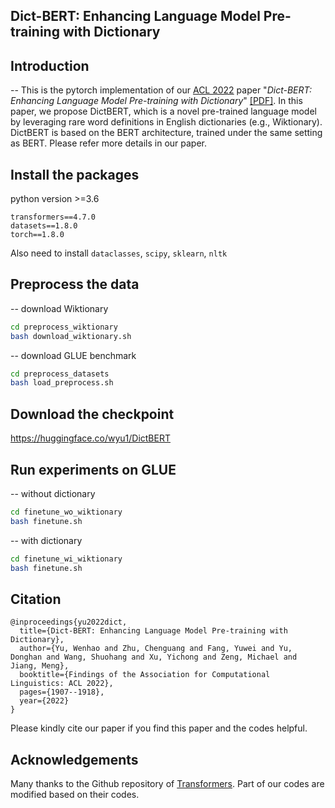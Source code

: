
## Dict-BERT: Enhancing Language Model Pre-training with Dictionary

## Introduction

-- This is the pytorch implementation of our [ACL 2022](https://www.2022.aclweb.org/) paper "*Dict-BERT: Enhancing Language Model Pre-training with Dictionary*" [\[PDF\]](https://arxiv.org/abs/2110.06490). 
In this paper, we propose DictBERT, which is a novel pre-trained language model by leveraging rare word definitions in English dictionaries (e.g., Wiktionary). DictBERT is based on the BERT architecture, trained under the same setting as BERT. Please refer more details in our paper.

## Install the packages

python version >=3.6


```
transformers==4.7.0
datasets==1.8.0
torch==1.8.0
```

Also need to install `dataclasses`, `scipy`, `sklearn`, `nltk`

<!-- pip install label-studio --ignore-installed certifi -->

## Preprocess the data

-- download Wiktionary 

```bash
cd preprocess_wiktionary
bash download_wiktionary.sh
```

-- download GLUE benchmark
```bash
cd preprocess_datasets
bash load_preprocess.sh
```

## Download the checkpoint

https://huggingface.co/wyu1/DictBERT

## Run experiments on GLUE

-- without dictionary

```bash
cd finetune_wo_wiktionary
bash finetune.sh
```

-- with dictionary

```bash
cd finetune_wi_wiktionary
bash finetune.sh
```


## Citation

```
@inproceedings{yu2022dict,
  title={Dict-BERT: Enhancing Language Model Pre-training with Dictionary},
  author={Yu, Wenhao and Zhu, Chenguang and Fang, Yuwei and Yu, Donghan and Wang, Shuohang and Xu, Yichong and Zeng, Michael and Jiang, Meng},
  booktitle={Findings of the Association for Computational Linguistics: ACL 2022},
  pages={1907--1918},
  year={2022}
}
```

Please kindly cite our paper if you find this paper and the codes helpful.

## Acknowledgements

Many thanks to the Github repository of [Transformers](https://github.com/huggingface/transformers). Part of our codes are modified based on their codes.
